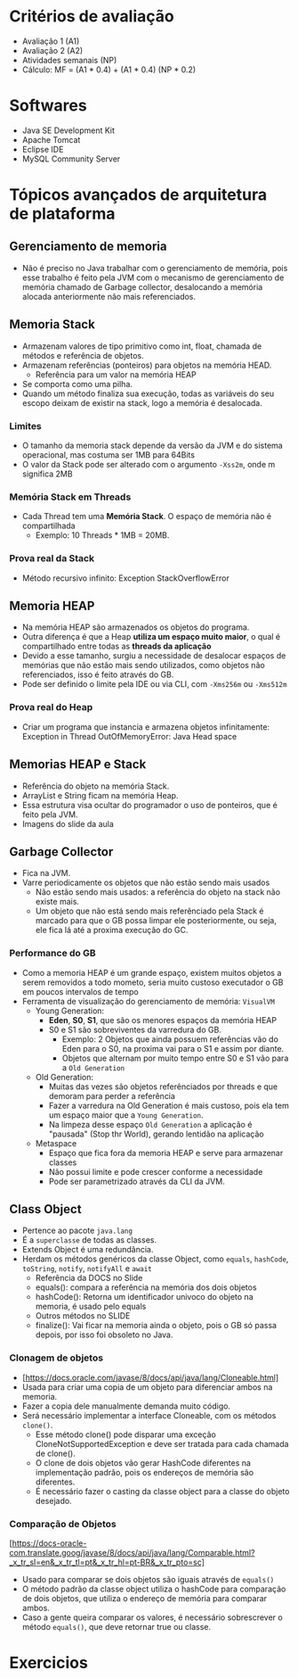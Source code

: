# Critérios de avaliação 

- Avaliação 1 (A1)
- Avaliação 2 (A2)
- Atividades semanais (NP)
- Cálculo: MF = (A1 * 0.4) + (A1 * 0.4) (NP * 0.2)

# Softwares

- Java SE Development Kit
- Apache Tomcat
- Eclipse IDE
- MySQL Community Server

# Tópicos avançados de arquitetura de plataforma

## Gerenciamento de memoria

- Não é preciso no Java trabalhar com o gerenciamento de memória, pois esse trabalho é feito pela JVM com o mecanismo de gerenciamento de memória chamado de Garbage collector, desalocando a memória alocada anteriormente não mais referenciados.

## Memoria Stack

- Armazenam valores de tipo primitivo como int, float, chamada de métodos e referência de objetos.
- Armazenam referências (ponteiros) para objetos na memória HEAD.
    - Referência para um valor na memória HEAP
- Se comporta como uma pilha.
- Quando um método finaliza sua execução, todas as variáveis do seu escopo deixam de existir na stack, logo a memória é desalocada.

### Limites

- O tamanho da memoria stack depende da versão da JVM e do sistema operacional, mas costuma ser 1MB para 64Bits
- O valor da Stack pode ser alterado com o argumento `-Xss2m`, onde m significa 2MB

### Memória Stack em Threads

- Cada Thread tem uma **Memória Stack**. O espaço de memória não é compartilhada
    - Exemplo: 10 Threads * 1MB = 20MB.

### Prova real da Stack

- Método recursivo infinito: Exception StackOverflowError

## Memoria HEAP

- Na memória HEAP são armazenados os objetos do programa.
- Outra diferença é que a Heap **utiliza um espaço muito maior**, o qual é compartilhado entre todas as **threads da aplicação**
- Devido a esse tamanho, surgiu a necessidade de desalocar espaços de memórias que não estão mais sendo utilizados, como objetos não referenciados, isso é feito através do GB.
- Pode ser definido o limite pela IDE ou via CLI, com `-Xms256m` ou `-Xms512m`

### Prova real do Heap

- Criar um programa que instancia e armazena objetos infinitamente: Exception in Thread OutOfMemoryError: Java Head space

## Memorias HEAP e Stack

- Referência do objeto na memória Stack.
- ArrayList e String ficam na memória Heap.
- Essa estrutura visa ocultar do programador o uso de ponteiros, que é feito pela JVM.
- Imagens do slide da aula

## Garbage Collector

- Fica na JVM.
- Varre periodicamente os objetos que não estão sendo mais usados
    - Não estão sendo mais usados: a referência do objeto na stack não existe mais.
    - Um objeto que não está sendo mais referênciado pela Stack é marcado para que o GB possa limpar ele posteriormente, ou seja, ele fica lá até a proxima execução do GC.

### Performance do GB

- Como a memoria HEAP é um grande espaço, existem muitos objetos a serem removidos a todo mometo, seria muito custoso executador o GB em poucos intervalos de tempo
- Ferramenta de visualização do gerenciamento de memória: `VisualVM`
    - Young Generation: 
        - **Eden**, **S0**, **S1**, que são os menores espaços da memória HEAP
        - S0 e S1 são sobreviventes da varredura do GB.
            - Exemplo: 2 Objetos que ainda possuem referências vão do Eden para o S0, na proxima vai para o S1 e assim por diante.
            - Objetos que alternam por muito tempo entre S0 e S1 vão para a `Old Generation`
    - Old Generation:
        - Muitas das vezes são objetos referênciados por threads e que demoram para perder a referência
        - Fazer a varredura na Old Generation é mais custoso, pois ela tem um espaço maior que a `Young Generation`. 
        - Na limpeza desse espaço `Old Generation` a aplicação é "pausada" (Stop thr World), gerando lentidão na aplicação
    - Metaspace
        - Espaço que fica fora da memoria HEAP e serve para armazenar classes
        - Não possui limite e pode crescer conforme a necessidade
        - Pode ser parametrizado através da CLI da JVM.

## Class Object

- Pertence ao pacote `java.lang`
- É a `superclasse` de todas as classes.
- Extends Object é uma redundância.
- Herdam os métodos genéricos da classe Object, como `equals`, `hashCode`, `toString`, `notify`, `notifyAll` e `await`
    - Referência da DOCS no Slide
    - equals(): compara a referência na memória dos dois objetos
    - hashCode(): Retorna um identificador univoco do objeto na memoria, é usado pelo equals
    - Outros métodos no SLIDE
    - finalize(): Vai ficar na memoria ainda o objeto, pois o GB só passa depois, por isso foi obsoleto no Java.

### Clonagem de objetos

- [https://docs.oracle.com/javase/8/docs/api/java/lang/Cloneable.html]
- Usada para criar uma copia de um objeto para diferenciar ambos na memoria.
- Fazer a copia dele manualmente demanda muito código.
- Será necessário implementar a interface Cloneable, com os métodos `clone()`.
    - Esse método clone() pode disparar uma exceção CloneNotSupportedException e deve ser tratada para cada chamada de clone().
    - O clone de dois objetos vão gerar HashCode diferentes na implementação padrão, pois os endereços de memória são diferentes.
    - É necessário fazer o casting da classe object para a classe do objeto desejado.

### Comparação de Objetos

[https://docs-oracle-com.translate.goog/javase/8/docs/api/java/lang/Comparable.html?_x_tr_sl=en&_x_tr_tl=pt&_x_tr_hl=pt-BR&_x_tr_pto=sc]
- Usado para comparar se dois objetos são iguais através de `equals()`
- O método padrão da classe object utiliza o hashCode para comparação de dois objetos, que utiliza o endereço de memória para comparar ambos.
- Caso a gente queira comparar os valores, é necessário sobrescrever o método `equals()`, que deve retornar true ou classe.

# Exercicios

